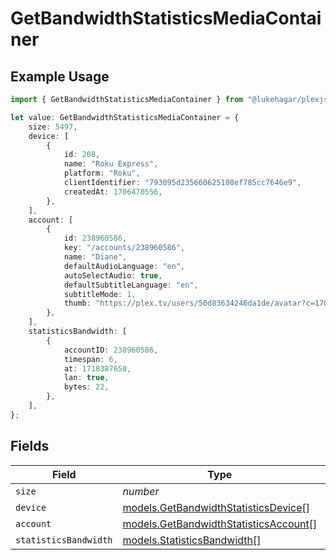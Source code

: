 # GetBandwidthStatisticsMediaContainer

## Example Usage

```typescript
import { GetBandwidthStatisticsMediaContainer } from "@lukehagar/plexjs";

let value: GetBandwidthStatisticsMediaContainer = {
    size: 5497,
    device: [
        {
            id: 208,
            name: "Roku Express",
            platform: "Roku",
            clientIdentifier: "793095d235660625108ef785cc7646e9",
            createdAt: 1706470556,
        },
    ],
    account: [
        {
            id: 238960586,
            key: "/accounts/238960586",
            name: "Diane",
            defaultAudioLanguage: "en",
            autoSelectAudio: true,
            defaultSubtitleLanguage: "en",
            subtitleMode: 1,
            thumb: "https://plex.tv/users/50d83634246da1de/avatar?c=1707110967",
        },
    ],
    statisticsBandwidth: [
        {
            accountID: 238960586,
            timespan: 6,
            at: 1718387650,
            lan: true,
            bytes: 22,
        },
    ],
};
```

## Fields

| Field                                                                                | Type                                                                                 | Required                                                                             | Description                                                                          | Example                                                                              |
| ------------------------------------------------------------------------------------ | ------------------------------------------------------------------------------------ | ------------------------------------------------------------------------------------ | ------------------------------------------------------------------------------------ | ------------------------------------------------------------------------------------ |
| `size`                                                                               | *number*                                                                             | :heavy_minus_sign:                                                                   | N/A                                                                                  | 5497                                                                                 |
| `device`                                                                             | [models.GetBandwidthStatisticsDevice](../models/getbandwidthstatisticsdevice.md)[]   | :heavy_minus_sign:                                                                   | N/A                                                                                  |                                                                                      |
| `account`                                                                            | [models.GetBandwidthStatisticsAccount](../models/getbandwidthstatisticsaccount.md)[] | :heavy_minus_sign:                                                                   | N/A                                                                                  |                                                                                      |
| `statisticsBandwidth`                                                                | [models.StatisticsBandwidth](../models/statisticsbandwidth.md)[]                     | :heavy_minus_sign:                                                                   | N/A                                                                                  |                                                                                      |